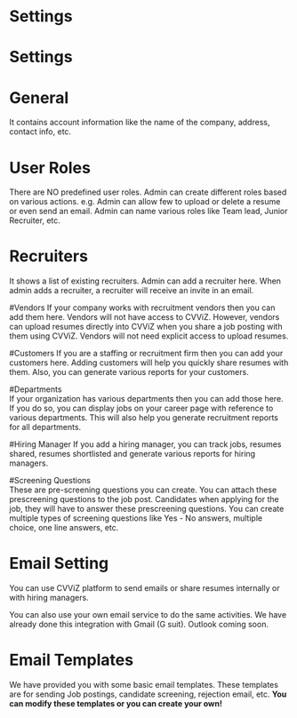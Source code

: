 # Settings


# Settings


# General 
It contains account information like the name of the company, address, contact info, etc.

# User Roles 
There are NO predefined user roles. Admin can create different roles based on various actions. e.g. Admin can allow few to upload or delete a resume or even send an email. Admin can name various roles like Team lead, Junior Recruiter, etc.

# Recruiters 
 It shows a list of existing recruiters. Admin can add a recruiter here. When admin adds a recruiter, a recruiter will receive an invite in an email.

#Vendors 
 If your company works with recruitment vendors then you can add them here. Vendors will not have access to CVViZ. However, vendors can upload resumes directly into CVViZ when you share a job posting with them using CVViZ. Vendors will not need explicit access to upload resumes.

#Customers 
 If you are a staffing or recruitment firm then you can add your customers here. Adding customers will help you quickly share resumes with them. Also, you can generate various reports for your customers.

#Departments  
If your organization has various departments then you can add those here. If you do so, you can display jobs on your career page with reference to various departments. This will also help you generate recruitment reports for all departments.

#Hiring Manager 
 If you add a hiring manager, you can track jobs, resumes shared, resumes shortlisted and generate various reports for hiring managers.

#Screening Questions  
These are pre-screening questions you can create. You can attach these prescreening questions to the job post. Candidates when applying for the job, they will have to answer these prescreening questions. You can create multiple types of screening questions like Yes - No answers, multiple choice, one line answers, etc.

# Email Setting
You can use CVViZ platform to send emails or share resumes internally or with hiring managers. 

You can also use your own email service to do the same activities. We have already done this integration with Gmail (G suit). Outlook coming soon.

# Email Templates
We have provided you with some basic email templates. These templates are for sending Job postings, candidate screening, rejection email, etc. **You can modify these templates or you can create your own!**
